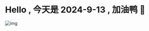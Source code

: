 
# Hello , 今天是 2024-9-13 , 加油鸭 🤭

![img](https://v1.jinrishici.com/all.svg?font-size=18&spacing=4)

